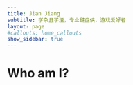 ```yaml
---
title: Jian Jiang
subtitle: 学杂且学渣，专业键盘侠，游戏爱好者
layout: page
#callouts: home_callouts
show_sidebar: true
---
```


# Who am I?
